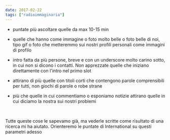 ```yaml
---
date: 2017-02-22
tags: ["radioimmaginaria"]
---
```

- puntate più ascoltare quelle da max 10-15 min

- quelle che hanno come immagine o foto molto belle o foto belle di noi, tipo gif o foto che metteremmo sui nostri profili personali come immagini di profilo

- intro fatta da più persone, breve e con un underscore molto carino sotto, in cui non si dicono i contatti. Non apprezzate quelle che iniziano direttamente con l'intro nel primo slot

- attirano di più quelle con titoli corti che contengono parole comprensibili per tutti, non giochi di parole o robe strane

- più che quelle in cui commentiamo o esponiamo notizie attirano quelle in cui diciamo la nostra sui nostri problemi

<br>

Tutte queste cose le sapevamo già, ma vederle scritte come risultato di una ricerca mi ha aiutato. Orienteremo le puntate di International su questi parametri adesso
